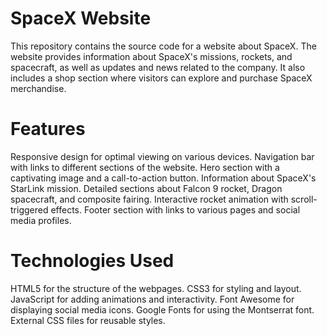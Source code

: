 # SpaceX Website
This repository contains the source code for a website about SpaceX. The website provides information about SpaceX's missions, rockets, and spacecraft, as well as updates and news related to the company. It also includes a shop section where visitors can explore and purchase SpaceX merchandise.

# Features
Responsive design for optimal viewing on various devices.
Navigation bar with links to different sections of the website.
Hero section with a captivating image and a call-to-action button.
Information about SpaceX's StarLink mission.
Detailed sections about Falcon 9 rocket, Dragon spacecraft, and composite fairing.
Interactive rocket animation with scroll-triggered effects.
Footer section with links to various pages and social media profiles.
# Technologies Used
HTML5 for the structure of the webpages.
CSS3 for styling and layout.
JavaScript for adding animations and interactivity.
Font Awesome for displaying social media icons.
Google Fonts for using the Montserrat font.
External CSS files for reusable styles.
